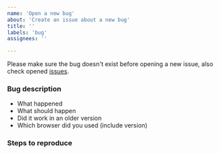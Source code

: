 ```yaml
---
name: 'Open a new bug'
about: 'Create an issue about a new bug'
title: ''
labels: 'bug'
assignees: ''

---
```


Please make sure the bug doesn't exist before opening a new issue, also check opened [issues](https://github.com/UNamurCSFaculty/2324_INFOM126_GROUPE_09/issues?q=is%3Aopen+label%3Abug+sort%3Aupdated-desc).

### Bug description

* What happened
* What should happen
* Did it work in an older version
* Which browser did you used (include version)

### Steps to reproduce
